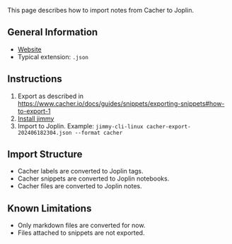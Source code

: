 This page describes how to import notes from Cacher to Joplin.

## General Information

- [Website](https://www.cacher.io/)
- Typical extension: `.json`

## Instructions

1. Export as described in <https://www.cacher.io/docs/guides/snippets/exporting-snippets#how-to-export-1>
2. [Install jimmy](../index.md#Installation)
3. Import to Joplin. Example: `jimmy-cli-linux cacher-export-202406182304.json --format cacher`

## Import Structure

- Cacher labels are converted to Joplin tags.
- Cacher snippets are converted to Joplin notebooks.
- Cacher files are converted to Joplin notes.

## Known Limitations

- Only markdown files are converted for now.
- Files attached to snippets are not exported.
